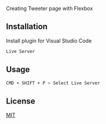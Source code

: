 Creating Tweeter page with Flexbox

## Installation

Install plugin for Visual Studio Code

```bash
Live Server
```

## Usage

```bash
CMD + SHIFT + P > Select Live Server
```

## License

[MIT](https://choosealicense.com/licenses/mit/)
